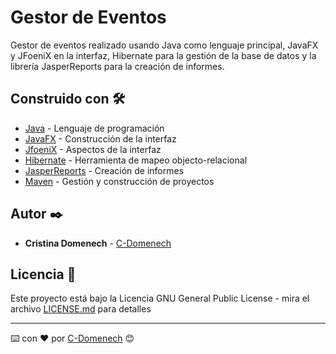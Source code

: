 # Gestor de Eventos

Gestor de eventos realizado usando Java como lenguaje principal, JavaFX y JFoeniX en la interfaz, Hibernate para la gestión de la base de datos y la librería JasperReports para la creación de informes.

## Construido con 🛠️

* [Java](https://openjdk.java.net/) - Lenguaje de programación
* [JavaFX](https://fxdocs.github.io/docs/html5/) - Construcción de la interfaz
* [JfoeniX](http://www.jfoenix.com/documentation.html) - Aspectos de la interfaz
* [Hibernate](https://hibernate.org//) - Herramienta de mapeo objecto-relacional
* [JasperReports](https://community.jaspersoft.com/documentation?version=61916) - Creación de informes
* [Maven](https://maven.apache.org/) - Gestión y construcción de proyectos

## Autor ✒️

* **Cristina Domenech** - [C-Domenech](https://www.linkedin.com/in/c-domenech/)

## Licencia 📄

Este proyecto está bajo la Licencia GNU General Public License - mira el archivo [LICENSE.md](LICENSE.md) para detalles

---

⌨️ con ❤️ por [C-Domenech](https://github.com/C-Domenech) 😊